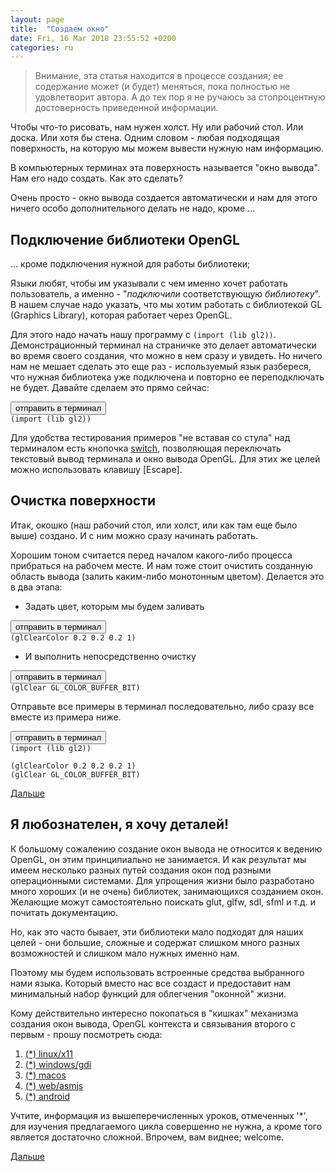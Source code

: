 ```yaml
---
layout: page
title:  "Создаем окно"
date: Fri, 16 Mar 2018 23:55:52 +0200
categories: ru
---
```


> Внимание, эта статья находится в процессе создания; ее содержание может (и будет) меняться, пока полностью не удовлетворит автора. А до тех пор я не ручаюсь за стопроцентную достоверность приведенной информации.


Чтобы что-то рисовать, нам нужен холст. Ну или рабочий стол. Или доска. Или хотя бы стена. Одним словом - любая подходящая поверхность, на которую мы можем вывести нужную нам информацию.

В компьютерных терминах эта поверхность называется "окно вывода". Нам его надо создать. Как это сделать?

Очень просто - окно вывода создается автоматически и нам для этого ничего особо дополнительного делать не надо, кроме ...

## Подключение библиотеки OpenGL

... кроме подключения нужной для работы библиотеки;

Языки любят, чтобы им указывали с чем именно хочет работать пользователь, а именно - "*подключили* соответствующую *библиотеку*". В нашем случае надо указать, что мы хотим работать с библиотекой GL (Graphics Library), которая работает через OpenGL.

Для этого надо начать нашу программу с `(import (lib gl2))`. Демонстрационный терминал на страничке это делает автоматически во время своего создания, что можно в нем сразу и увидеть. Но ничего нам не мешает сделать это еще раз - используемый язык разбереся, что нужная библиотека уже подключена и повторно ее переподключать не будет. Давайте сделаем это прямо сейчас:

<pre><button class="doit" onclick="doit(libgl.textContent)">отправить в терминал</button><code id="libgl" data-language="ol">
(import (lib gl2))
</code></pre>

Для удобства тестирования примеров "не вставая со стула" над терминалом есть кнопочка <a href="#" onclick="javascript:(function(e) {switchTerminal(e)})()">switch</a>, позволяющая переключать текстовый вывод терминала и окно вывода OpenGL. Для этих же целей можно использовать клавишу [Escape].

## Очистка поверхности

Итак, окошко (наш рабочий стол, или холст, или как там еще было выше) создано. И с ним можно сразу начинать работать.

Хорошим тоном считается перед началом какого-либо процесса прибраться на рабочем месте. И нам тоже стоит очистить созданную область вывода (залить каким-либо монотонным цветом). Делается это в два этапа:

* Задать цвет, которым мы будем заливать
<pre><button class="doit" onclick="doit(line1.textContent)">отправить в терминал</button><code id="line1" data-language="ol">
(glClearColor 0.2 0.2 0.2 1)
</code></pre>

* И выполнить непосредственно очистку
<pre><button class="doit" onclick="doit(line2.textContent)">отправить в терминал</button><code id="line2" data-language="ol">
(glClear GL_COLOR_BUFFER_BIT)
</code></pre>

Отправьте все примеры в терминал последовательно, либо сразу все вместе из примера ниже.
<pre><button class="doit" onclick="doit(lines.textContent)">отправить в терминал</button><code id="lines" data-language="ol">
(import (lib gl2))

(glClearColor 0.2 0.2 0.2 1)
(glClear GL_COLOR_BUFFER_BIT)
</code></pre>

[Дальше](?ru/simple-triangle)


## Я любознателен, я хочу деталей!

К большому сожалению создание окон вывода не относится к ведению OpenGL, он этим принципиально не занимается. И как результат мы имеем несколько разных путей создания окон под разными операционными системами. Для упрощения жизни было разработано много хороших (и не очень) библиотек, занимающихся созданием окон. Желающие можут самостоятельно поискать glut, glfw, sdl, sfml и т.д. и почитать документацию.

Но, как это часто бывает, эти библиотеки мало подходят для наших целей - они большие, сложные и содержат слишком много разных возможностей и слишком мало нужных именно нам.

Поэтому мы будем использовать встроенные средства выбранного нами языка. Который вместо нас все создаст и предоставит нам минимальный набор функций для облегчения "оконной" жизни.

Кому действительно интересно покопаться в "кишках" механизма создания окон вывода, OpenGL контекста и связывания второго с первым - прошу посмотреть сюда:

1. [(\*) linux/x11](?ru/create-window/linux-x11)
1. [(\*) windows/gdi](?ru/create-window/windows)
1. [(\*) macos](?ru/create-window/macos)
1. [(\*) web/asmjs](?ru/create-window/emscripten)
1. [(\*) android](?ru/create-window/android)

Учтите, информация из вышеперечисленных уроков, отмеченных '\*', для изучения предлагаемого цикла совершенно не нужна, а кроме того является достаточно сложной. Впрочем, вам виднее; welcome.

[Дальше](?ru/simple-triangle)

